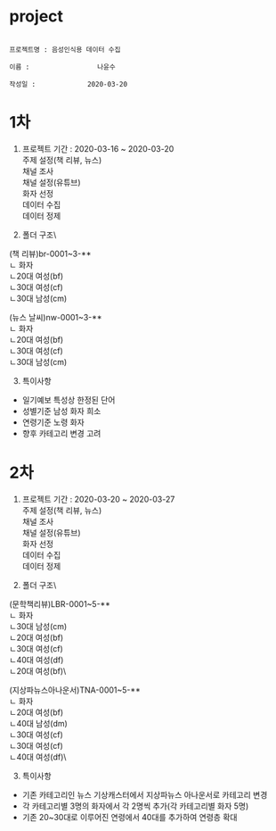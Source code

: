 # project

                                                                                 프로젝트명 : 음성인식용 데이터 수집
                                                                                       이름 :                 나윤수
                                                                                     작성일 :             2020-03-20
                                                                                                                                
1차
==========================================
1. 프로젝트 기간 : 2020-03-16 ~ 2020-03-20\
주제 설정(책 리뷰, 뉴스)\
채널 조사\
채널 설정(유튜브)\
화자 선정\
데이터 수집\
데이터 정제

2. 폴더 구조\

(책 리뷰)br-0001~3-**\
      ㄴ 화자\
           ㄴ20대 여성(bf)\
           ㄴ30대 여성(cf)\
           ㄴ30대 남성(cm)
           
(뉴스 날씨)nw-0001~3-**\
      ㄴ 화자\
           ㄴ20대 여성(bf)\
           ㄴ30대 여성(cf)\
           ㄴ30대 남성(cm)

3. 특이사항
 * 일기예보 특성상 한정된 단어
 * 성별기준 남성 화자 희소
 * 연령기준 노령 화자
 * 향후 카테고리 변경 고려
 
 2차
==========================================
1. 프로젝트 기간 : 2020-03-20 ~ 2020-03-27\
주제 설정(책 리뷰, 뉴스)\
채널 조사\
채널 설정(유튜브)\
화자 선정\
데이터 수집\
데이터 정제

2. 폴더 구조\

(문학책리뷰)LBR-0001~5-**\
      ㄴ 화자\
           ㄴ30대 남성(cm)\
           ㄴ20대 여성(bf)\
           ㄴ30대 여성(cf)\
           ㄴ40대 여성(df)\
           ㄴ20대 여성(bf)\
           
(지상파뉴스아나운서)TNA-0001~5-**\
      ㄴ 화자\
           ㄴ20대 여성(bf)\
           ㄴ40대 남성(dm)\
           ㄴ30대 여성(cf)\
           ㄴ30대 여성(cf)\
           ㄴ40대 여성(df)\

3. 특이사항
 * 기존 카테고리인 뉴스 기상캐스터에서 지상파뉴스 아나운서로 카테고리 변경
 * 각 카테고리별 3명의 화자에서 각 2명씩 추가(각 카테고리별 화자 5명)
 * 기존 20~30대로 이루어진 연령에서 40대를 추가하여 연령층 확대

